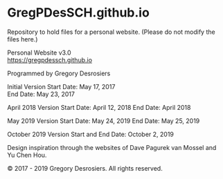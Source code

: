 # GregPDesSCH.github.io
Repository to hold files for a personal website. (Please do not modify the files here.)




Personal Website v3.0  
https://gregpdessch.github.io  

Programmed by Gregory Desrosiers  

Initial Version
Start Date: May 17, 2017  
End Date: May 23, 2017

April 2018 Version
Start Date: April 12, 2018
End Date: April 2018

May 2019 Version
Start Date: May 24, 2019
End Date: May 25, 2019

October 2019 Version
Start and End Date: October 2, 2019

Design inspiration through the websites of Dave Pagurek van Mossel and Yu Chen Hou.  

© 2017 - 2019 Gregory Desrosiers. All rights reserved.  
